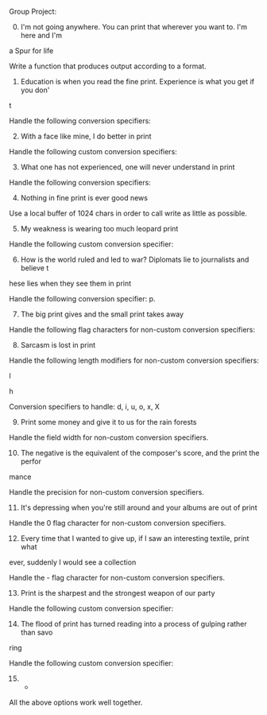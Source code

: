 Group Project:                                                                      

                                                                                    

0. I'm not going anywhere. You can print that wherever you want to. I'm here and I'm

 a Spur for life                                                                    

Write a function that produces output according to a format.                        

                                                                                    

                                                                                    

1. Education is when you read the fine print. Experience is what you get if you don'

t                                                                                   

Handle the following conversion specifiers:



2. With a face like mine, I do better in print                                      

Handle the following custom conversion specifiers:                                  

                                                                                    

3. What one has not experienced, one will never understand in print                 

Handle the following conversion specifiers:                                         

                                                                                    

4. Nothing in fine print is ever good news                                          

Use a local buffer of 1024 chars in order to call write as little as possible.      

                                                                                    

5. My weakness is wearing too much leopard print                                    

Handle the following custom conversion specifier:                                   

                                                                                    

6. How is the world ruled and led to war? Diplomats lie to journalists and believe t

hese lies when they see them in print                                               

Handle the following conversion specifier: p.                                       

                                                                                    

7. The big print gives and the small print takes away                               

Handle the following flag characters for non-custom conversion specifiers:          

                                                                                    

8. Sarcasm is lost in print                                                         

Handle the following length modifiers for non-custom conversion specifiers:         

                                                                                    

l                                                                                   

h                                                                                   

Conversion specifiers to handle: d, i, u, o, x, X                                   

                                                                                    

9. Print some money and give it to us for the rain forests                          

Handle the field width for non-custom conversion specifiers.                        

                                                                                    

10. The negative is the equivalent of the composer's score, and the print the perfor

mance                                                                               

Handle the precision for non-custom conversion specifiers.                          

                                                                                    

11. It's depressing when you're still around and your albums are out of print       

Handle the 0 flag character for non-custom conversion specifiers.                   

                                                                                    

12. Every time that I wanted to give up, if I saw an interesting textile, print what

 ever, suddenly I would see a collection                                            

Handle the - flag character for non-custom conversion specifiers.                   

                                                                                    

13. Print is the sharpest and the strongest weapon of our party                     

Handle the following custom conversion specifier:                                   

                                                                                    

14. The flood of print has turned reading into a process of gulping rather than savo

ring                                                                                

Handle the following custom conversion specifier:                                   

                                                                                    

15. *                                                                               

All the above options work well together.


